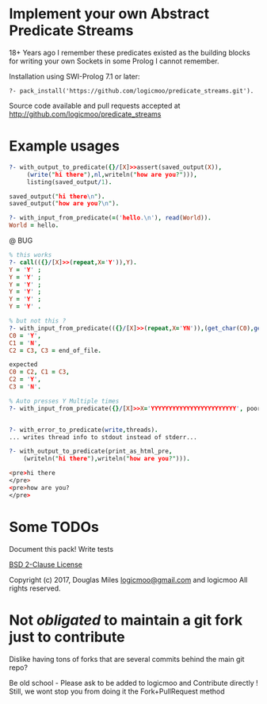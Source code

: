 # Implement your own Abstract Predicate Streams

18+ Years ago I remember these predicates existed as the building 
blocks for writing your own Sockets in some Prolog I cannot remember.


Installation using SWI-Prolog 7.1 or later:

   `?- pack_install('https://github.com/logicmoo/predicate_streams.git').`


Source code available and pull requests accepted at http://github.com/logicmoo/predicate_streams

# Example usages

```prolog
?- with_output_to_predicate({}/[X]>>assert(saved_output(X)),
     (write("hi there"),nl,writeln("how are you?"))),
     listing(saved_output/1).

saved_output("hi there\n").
saved_output("how are you?\n").
```

```prolog
?- with_input_from_predicate(=('hello.\n'), read(World)).
World = hello.
```

@ BUG
```prolog
% this works 
?- call(({}/[X]>>(repeat,X='Y')),Y).
Y = 'Y' ;
Y = 'Y' ;
Y = 'Y' ;
Y = 'Y' ;
Y = 'Y' ;
Y = 'Y' .

% but not this ?
?- with_input_from_predicate(({}/[X]>>(repeat,X='YN')),(get_char(C0),get_char(C1),get_char(C2),get_char(C3))).
C0 = 'Y',
C1 = 'N',
C2 = C3, C3 = end_of_file.

expected 
C0 = C2, C1 = C3,
C2 = 'Y',
C3 = 'N'.

% Auto presses Y Multiple times
?- with_input_from_predicate({}/[X]>>X='YYYYYYYYYYYYYYYYYYYYYYYY', poor_interactive_goal).


```

```prolog

?- with_error_to_predicate(write,threads).
... writes thread info to stdout instead of stderr...

```

```prolog
?- with_output_to_predicate(print_as_html_pre,
    (writeln("hi there"),writeln("how are you?"))).

<pre>hi there
</pre>
<pre>how are you?
</pre>
```


# Some TODOs

Document this pack!
Write tests


[BSD 2-Clause License](LICENSE.md)

Copyright (c) 2017, 
Douglas Miles <logicmoo@gmail.com> and logicmoo
All rights reserved.

# Not _obligated_ to maintain a git fork just to contribute

Dislike having tons of forks that are several commits behind the main git repo?

Be old school - Please ask to be added to logicmoo and Contribute directly !
Still, we wont stop you from doing it the Fork+PullRequest method




